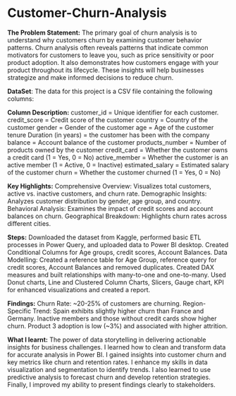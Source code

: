 # Customer-Churn-Analysis

**The Problem Statement:**
The primary goal of churn analysis is to understand why customers churn by examining customer behavior patterns. Churn analysis often reveals patterns that indicate common motivators for customers to leave you, such as price sensitivity or poor product adoption. It also demonstrates how customers engage with your product throughout its lifecycle. These insights will help businesses strategize and make informed decisions to reduce churn.

**DataSet**:
The data for this project is a CSV file containing the following columns:

**Column Description:**
  customer_id = Unique identifier for each customer.
  credit_score = Credit score of the customer
  country = Country of the customer
  gender = Gender of the customer
  age = Age of the customer
  tenure Duration (in years) = the customer has been with the company
  balance = Account balance of the customer
  products_number = Number of products owned by the customer
  credit_card = Whether the customer owns a credit card (1 = Yes, 0 = No)
  active_member = Whether the customer is an active member (1 = Active, 0 = Inactive)
  estimated_salary = Estimated salary of the customer
  churn = Whether the customer churned (1 = Yes, 0 = No)

**Key Highlights:**
  Comprehensive Overview: Visualizes total customers, active vs. inactive customers, and churn rate.
  Demographic Insights: Analyzes customer distribution by gender, age group, and country.
  Behavioral Analysis: Examines the impact of credit scores and account balances on churn.
  Geographical Breakdown: Highlights churn rates across different cities.

**Steps:**
  Downloaded the dataset from Kaggle, performed basic ETL processes in Power Query, and uploaded data to Power BI desktop.
  Created Conditional Columns for Age groups, credit scores, Account Balances.
  Data Modelling: Created a reference table for Age Group, reference query for credit scores, Account Balances and removed duplicates.
  Created DAX measures and built relationships with many-to-one and one-to-many.
  Used Donut charts, Line and Clustered Column Charts, Slicers, Gauge chart, KPI for enhanced visualizations and created a report.
   
**Findings:**
  Churn Rate: ~20-25% of customers are churning.
  Region-Specific Trend: Spain exhibits slightly higher churn than France and Germany.
  Inactive members and those without credit cards show higher churn.
  Product 3 adoption is low (~3%) and associated with higher attrition.

**What I learnt:**
  The power of data storytelling in delivering actionable insights for business challenges. I learned how to clean and transform data for accurate analysis in Power BI. I gained insights into customer churn and     key metrics like churn and retention rates. I enhance my skills in data visualization and segmentation to identify trends. I also learned to use predictive analysis to forecast churn and develop retention         strategies. Finally, I improved my ability to present findings clearly to stakeholders.

